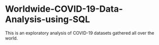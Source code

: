 # Worldwide-COVID-19-Data-Analysis-using-SQL
This is an exploratory analysis of COVID-19 datasets gathered all over the world.
